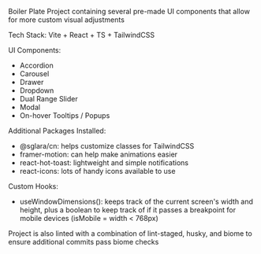 Boiler Plate Project containing several pre-made UI components that allow for more custom visual adjustments

Tech Stack: Vite + React + TS + TailwindCSS

UI Components:
- Accordion
- Carousel
- Drawer
- Dropdown
- Dual Range Slider
- Modal
- On-hover Tooltips / Popups

Additional Packages Installed:
- @sglara/cn: helps customize classes for TailwindCSS
- framer-motion: can help make animations easier
- react-hot-toast: lightweight and simple notifications
- react-icons: lots of handy icons available to use

Custom Hooks:
- useWindowDimensions(): keeps track of the current screen's width and height, plus a boolean to keep track of if it passes a breakpoint for mobile devices (isMobile = width < 768px)

Project is also linted with a combination of lint-staged, husky, and biome to ensure additional commits pass biome checks
